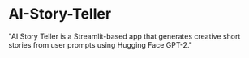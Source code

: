 # AI-Story-Teller
"AI Story Teller is a Streamlit-based app that generates creative short stories from user prompts using Hugging Face GPT-2."
